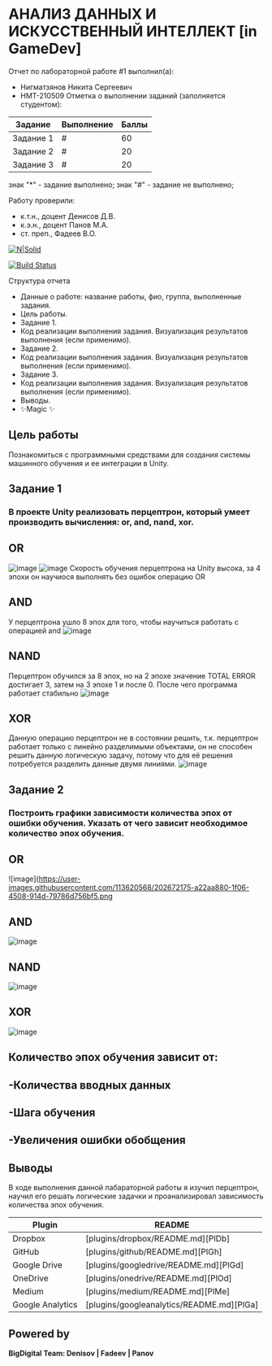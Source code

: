 # АНАЛИЗ ДАННЫХ И ИСКУССТВЕННЫЙ ИНТЕЛЛЕКТ [in GameDev]
Отчет по лабораторной работе #1 выполнил(а):
- Нигматзянов Никита Сергеевич
- НМТ-210509
Отметка о выполнении заданий (заполняется студентом):

| Задание | Выполнение | Баллы |
| ------ | ------ | ------ |
| Задание 1 | # | 60 |
| Задание 2 | # | 20 |
| Задание 3 | # | 20 |

знак "*" - задание выполнено; знак "#" - задание не выполнено;

Работу проверили:
- к.т.н., доцент Денисов Д.В.
- к.э.н., доцент Панов М.А.
- ст. преп., Фадеев В.О.

[![N|Solid](https://cldup.com/dTxpPi9lDf.thumb.png)](https://nodesource.com/products/nsolid)

[![Build Status](https://travis-ci.org/joemccann/dillinger.svg?branch=master)](https://travis-ci.org/joemccann/dillinger)

Структура отчета

- Данные о работе: название работы, фио, группа, выполненные задания.
- Цель работы.
- Задание 1.
- Код реализации выполнения задания. Визуализация результатов выполнения (если применимо).
- Задание 2.
- Код реализации выполнения задания. Визуализация результатов выполнения (если применимо).
- Задание 3.
- Код реализации выполнения задания. Визуализация результатов выполнения (если применимо).
- Выводы.
- ✨Magic ✨

## Цель работы
Познакомиться с программными средствами для создания системы машинного обучения и ее интеграции в Unity.
## Задание 1
### В проекте Unity реализовать перцептрон, который умеет производить вычисления: or, and, nand, xor.
## ОR
![image](https://user-images.githubusercontent.com/113620568/202668438-a72865f8-d7e4-4be3-8e1a-2666fb5f2de9.png)
![image](https://user-images.githubusercontent.com/113620568/202668653-4f57311c-e8ba-4842-bd0a-52b5ce737d56.png)
Скорость обучения перцептрона на Unity высока, за 4 эпохи он научиося выполнять без ошибок операцию OR
## AND
У перцептрона ушло 8 эпох для того, чтобы научиться работать с операцией and
![image](https://user-images.githubusercontent.com/113620568/202669935-a2bdee60-4ba8-4937-b202-6a08abd933f5.png)
## NAND
Перцептрон обучился за 8 эпох, но на 2 эпохе значение TOTAL ERROR достигает 3, затем на 3 эпохе 1 и после 0. После чего программа работает стабильно
![image](https://user-images.githubusercontent.com/113620568/202670966-a69e855b-bbf7-4693-a8f5-5e282f54fa4f.png)
## XOR
Данную операцию перцептрон не в состоянии решить, т.к. перцептрон работает только с линейно разделимыми объектами, он не способен решить данную логическую задачу, потому что для её решения потребуется разделить данные двумя линиями. 
![image](https://user-images.githubusercontent.com/113620568/202674646-d5df4393-e452-4f2e-ad40-e1c0b4169104.png)


## Задание 2
### Построить графики зависимости количества эпох от ошибки обучения. Указать от чего зависит необходимое количество эпох обучения.
## ОR
![image](https://user-images.githubusercontent.com/113620568/202672175-a22aa880-1f06-4508-914d-79786d756bf5.png
## AND
![image](https://user-images.githubusercontent.com/113620568/202672311-cc2c239c-b634-43d5-931a-b5d56d5a0517.png)
## NAND
![image](https://user-images.githubusercontent.com/113620568/202672450-1edb00b9-d740-4592-a35c-c61202675a59.png)
## XOR
![image](https://user-images.githubusercontent.com/113620568/202672586-a64ab33e-cf62-4f90-aa4b-fd5496026c4b.png)
## Количество эпох обучения зависит от:
## -Количества вводных данных
## -Шага обучения
## -Увеличения ошибки обобщения
## Выводы
В ходе выполнения данной лабараторной работы я изучил перцептрон, научил его решать логические задачки и проанализировал зависимость количества эпох обучения.




| Plugin | README |
| ------ | ------ |
| Dropbox | [plugins/dropbox/README.md][PlDb] |
| GitHub | [plugins/github/README.md][PlGh] |
| Google Drive | [plugins/googledrive/README.md][PlGd] |
| OneDrive | [plugins/onedrive/README.md][PlOd] |
| Medium | [plugins/medium/README.md][PlMe] |
| Google Analytics | [plugins/googleanalytics/README.md][PlGa] |

## Powered by

**BigDigital Team: Denisov | Fadeev | Panov**
